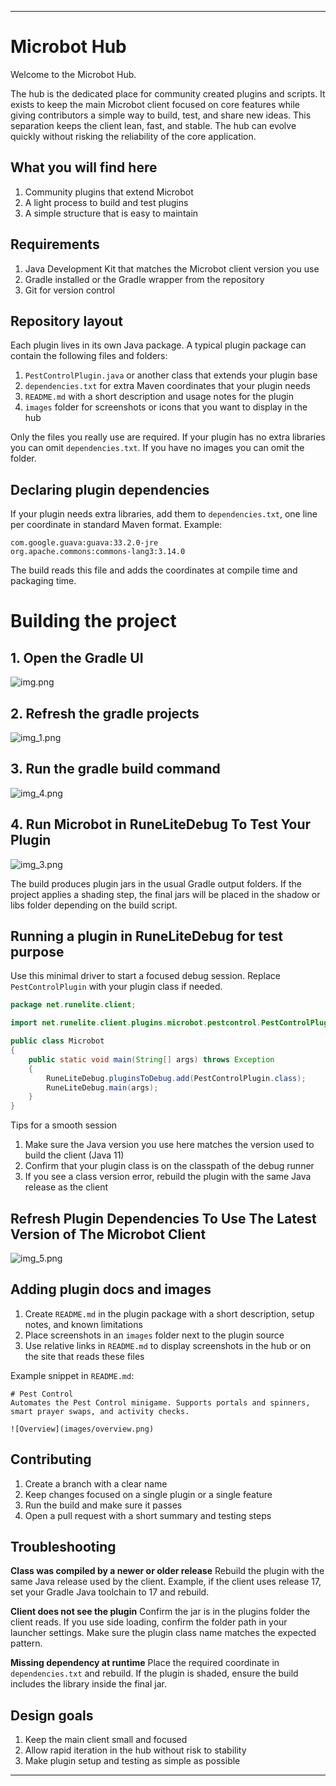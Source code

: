 
---

# Microbot Hub

Welcome to the Microbot Hub.

The hub is the dedicated place for community created plugins and scripts. It exists to keep the main Microbot client focused on core features while giving contributors a simple way to build, test, and share new ideas. This separation keeps the client lean, fast, and stable. The hub can evolve quickly without risking the reliability of the core application.

## What you will find here

1. Community plugins that extend Microbot
2. A light process to build and test plugins
3. A simple structure that is easy to maintain

## Requirements

1. Java Development Kit that matches the Microbot client version you use
2. Gradle installed or the Gradle wrapper from the repository
3. Git for version control

## Repository layout

Each plugin lives in its own Java package. A typical plugin package can contain the following files and folders:

1. `PestControlPlugin.java` or another class that extends your plugin base
2. `dependencies.txt` for extra Maven coordinates that your plugin needs
3. `README.md` with a short description and usage notes for the plugin
4. `images` folder for screenshots or icons that you want to display in the hub

Only the files you really use are required. If your plugin has no extra libraries you can omit `dependencies.txt`. If you have no images you can omit the folder.

## Declaring plugin dependencies

If your plugin needs extra libraries, add them to `dependencies.txt`, one line per coordinate in standard Maven format. Example:

```
com.google.guava:guava:33.2.0-jre
org.apache.commons:commons-lang3:3.14.0
```

The build reads this file and adds the coordinates at compile time and packaging time.

# Building the project

## 1. Open the Gradle UI

![img.png](img.png)

## 2. Refresh the gradle projects

![img_1.png](img_1.png)

## 3. Run the gradle build command


![img_4.png](img_4.png)

## 4. Run Microbot in RuneLiteDebug To Test Your Plugin


![img_3.png](img_3.png)



The build produces plugin jars in the usual Gradle output folders. If the project applies a shading step, the final jars will be placed in the shadow or libs folder depending on the build script.

## Running a plugin in RuneLiteDebug for test purpose

Use this minimal driver to start a focused debug session. Replace `PestControlPlugin` with your plugin class if needed.

```java
package net.runelite.client;

import net.runelite.client.plugins.microbot.pestcontrol.PestControlPlugin;

public class Microbot
{
    public static void main(String[] args) throws Exception
    {
        RuneLiteDebug.pluginsToDebug.add(PestControlPlugin.class);
        RuneLiteDebug.main(args);
    }
}
```

Tips for a smooth session

1. Make sure the Java version you use here matches the version used to build the client (Java 11)
2. Confirm that your plugin class is on the classpath of the debug runner
3. If you see a class version error, rebuild the plugin with the same Java release as the client

## Refresh Plugin Dependencies To Use The Latest Version of The Microbot Client

![img_5.png](img_5.png)

## Adding plugin docs and images

1. Create `README.md` in the plugin package with a short description, setup notes, and known limitations
2. Place screenshots in an `images` folder next to the plugin source
3. Use relative links in `README.md` to display screenshots in the hub or on the site that reads these files

Example snippet in `README.md`:

```
# Pest Control
Automates the Pest Control minigame. Supports portals and spinners, smart prayer swaps, and activity checks.

![Overview](images/overview.png)
```

## Contributing

1. Create a branch with a clear name
2. Keep changes focused on a single plugin or a single feature
3. Run the build and make sure it passes
4. Open a pull request with a short summary and testing steps

## Troubleshooting

**Class was compiled by a newer or older release**
Rebuild the plugin with the same Java release used by the client. Example, if the client uses release 17, set your Gradle Java toolchain to 17 and rebuild.

**Client does not see the plugin**
Confirm the jar is in the plugins folder the client reads. If you use side loading, confirm the folder path in your launcher settings. Make sure the plugin class name matches the expected pattern.

**Missing dependency at runtime**
Place the required coordinate in `dependencies.txt` and rebuild. If the plugin is shaded, ensure the build includes the library inside the final jar.

## Design goals

1. Keep the main client small and focused
2. Allow rapid iteration in the hub without risk to stability
3. Make plugin setup and testing as simple as possible

---
